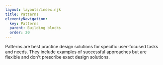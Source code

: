 ```yaml
---
layout: layouts/index.njk
title: Patterns
eleventyNavigation:
  key: Patterns
  parent: Building blocks
  order: 20
---
```


Patterns are best practice design solutions for specific user-focused tasks and needs. They include examples of successful approaches but are flexible and don't prescribe exact design solutions.
